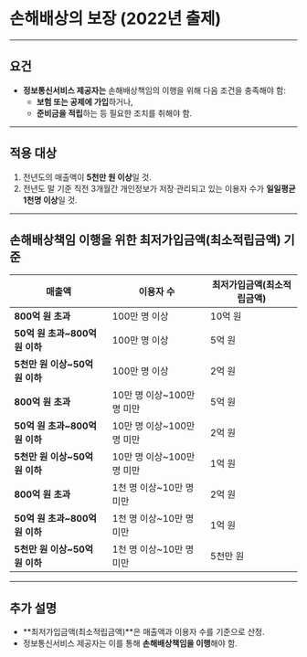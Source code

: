 # 손해배상의 보장 (2022년 출제)

---

## 요건

- **정보통신서비스 제공자는** 손해배상책임의 이행을 위해 다음 조건을 충족해야 함:  
  - **보험 또는 공제에 가입**하거나,  
  - **준비금을 적립**하는 등 필요한 조치를 취해야 함.

---

## 적용 대상

1. 전년도의 매출액이 **5천만 원 이상**일 것.  
2. 전년도 말 기준 직전 3개월간 개인정보가 저장·관리되고 있는 이용자 수가 **일일평균 1천명 이상**일 것.  

---

## 손해배상책임 이행을 위한 **최저가입금액(최소적립금액)** 기준

| **매출액**                | **이용자 수**                  | **최저가입금액(최소적립금액)** |
| ------------------------- | ----------------------------- | ----------------------------- |
| **800억 원 초과**          | 100만 명 이상                 | 10억 원                      |
| **50억 원 초과~800억 원 이하** | 100만 명 이상                 | 5억 원                       |
| **5천만 원 이상~50억 원 이하** | 100만 명 이상                 | 2억 원                       |
| **800억 원 초과**          | 10만 명 이상~100만 명 미만     | 5억 원                       |
| **50억 원 초과~800억 원 이하** | 10만 명 이상~100만 명 미만     | 2억 원                       |
| **5천만 원 이상~50억 원 이하** | 10만 명 이상~100만 명 미만     | 1억 원                       |
| **800억 원 초과**          | 1천 명 이상~10만 명 미만       | 2억 원                       |
| **50억 원 초과~800억 원 이하** | 1천 명 이상~10만 명 미만       | 1억 원                       |
| **5천만 원 이상~50억 원 이하** | 1천 명 이상~10만 명 미만       | 5천만 원                     |

---

## 추가 설명

- **최저가입금액(최소적립금액)**은 매출액과 이용자 수를 기준으로 산정.  
- 정보통신서비스 제공자는 이를 통해 **손해배상책임을 이행**해야 함.
